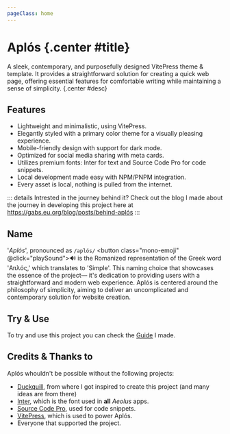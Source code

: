 ```yaml
---
pageClass: home
---
```


# Aplós {.center #title}

A sleek, contemporary, and purposefully designed VitePress theme & template. It provides a straightforward solution for creating a quick web page, offering essential features for comfortable writing while maintaining a sense of simplicity. {.center #desc}

## Features

- Lightweight and minimalistic, using VitePress.
- Elegantly styled with a primary color theme for a visually pleasing experience.
- Mobile-friendly design with support for dark mode.
- Optimized for social media sharing with meta cards.
- Utilizes premium fonts: Inter for text and Source Code Pro for code snippets.
- Local development made easy with NPM/PNPM integration.
- Every asset is local, nothing is pulled from the internet.


::: details Intrested in the journey behind it?
Check out the blog I made about the journey in developing this project here at https://gabs.eu.org/blog/posts/behind-aplós
:::


<aside>

## Name

'*Aplós*', pronounced as `/aplós/` <button class="mono-emoji" @click="playSound">🔊</button> is the Romanized representation of the Greek word 'Απλός,' which translates to 'Simple'. This naming choice that showcases the essence of the project— it's dedication to providing users with a straightforward and modern web experience. Aplós is centered around the philosophy of simplicity, aiming to deliver an uncomplicated and contemporary solution for website creation.
</aside>

## Try & Use

To try and use this project you can check the [Guide](/guide/) I made.

## Credits & Thanks to

Aplós whouldn't be possible without the following projects:

- [Duckquill](https://daudix.codeberg.page/duckquill), from where I got inspired to create this project (and many ideas are from there)
- [Inter](https://rsms.me/inter/), which is the font used in **all** _Aeolus_ apps.
- [Source Code Pro](https://adobe-fonts.github.io/source-code-pro/), used for code snippets.
- [VitePress](https://vitepress.dev), which is used to power Aplós.
- Everyone that supported the project.

<script setup lang="ts">
    const playSound = () => {
      const audio = new Audio('https://s3-eu-west-1.amazonaws.com/com.idmgroup.lab.sounds.prod/el/a/d/c/adcf1a902482d8ad5ae10ea7307330e0.mp3');
      audio.play();
    }
</script>
